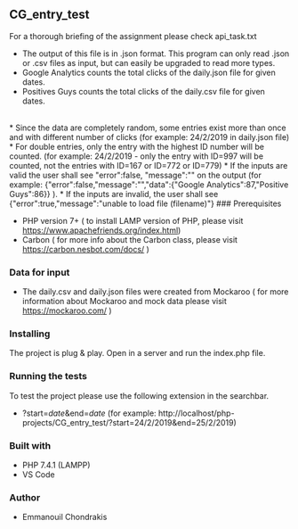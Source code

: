 ## CG_entry_test

For a thorough briefing of the assignment please check api_task.txt <br/>

* The output of this file is in .json format. This program can only read .json or .csv files as input, but can easily be upgraded to read more types.
* Google Analytics counts the total clicks of the daily.json file for given dates.
* Positives Guys counts the total clicks of the daily.csv file for given dates.
<br/>
* Since the data are completely random, some entries exist more than once and with different number of clicks (for example: 24/2/2019 in daily.json file)
* For double entries, only the entry with the highest ID number will be counted. (for example: 24/2/2019 - only the entry with ID=997 will be counted, not the entries with ID=167 or ID=772 or ID=779)
* If the inputs are valid the user shall see "error":false, "message":"" on the output (for example: {"error":false,"message":"","data":{"Google Analytics":87,"Positive Guys":86}} ).
* If the inputs are invalid, the user shall see {"error":true,"message":"unable to load file (filename)"}
### Prerequisites

* PHP version 7+ ( to install LAMP version of PHP, please visit https://www.apachefriends.org/index.html)
* Carbon  ( for more info about the Carbon class, please visit https://carbon.nesbot.com/docs/ )

###  Data for input

* The daily.csv and daily.json files were created from Mockaroo ( for more information about Mockaroo and mock data please visit https://mockaroo.com/ )

### Installing

The project is plug & play. Open in a server and run the index.php file.

### Running the tests

To test the project please use the following extension in the searchbar.

* ?start=*date*&end=*date* (for example:  http://localhost/php-projects/CG_entry_test/?start=24/2/2019&end=25/2/2019)

### Built with

* PHP 7.4.1 (LAMPP)
* VS Code


### Author

* Emmanouil Chondrakis

